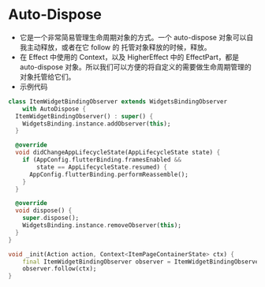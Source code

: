 # Auto-Dispose

-   它是一个非常简易管理生命周期对象的方式。一个 auto-dispose 对象可以自我主动释放，或者在它 follow 的 托管对象释放的时候，释放。
-   在 Effect 中使用的 Context，以及 HigherEffect 中的 EffectPart，都是 auto-dispose 对象。所以我们可以方便的将自定义的需要做生命周期管理的对象托管给它们。
-   示例代码

```dart
class ItemWidgetBindingObserver extends WidgetsBindingObserver
    with AutoDispose {
  ItemWidgetBindingObserver() : super() {
    WidgetsBinding.instance.addObserver(this);
  }

  @override
  void didChangeAppLifecycleState(AppLifecycleState state) {
    if (AppConfig.flutterBinding.framesEnabled &&
        state == AppLifecycleState.resumed) {
      AppConfig.flutterBinding.performReassemble();
    }
  }

  @override
  void dispose() {
    super.dispose();
    WidgetsBinding.instance.removeObserver(this);
  }
}

void _init(Action action, Context<ItemPageContainerState> ctx) {
    final ItemWidgetBindingObserver observer = ItemWidgetBindingObserver();
    observer.follow(ctx);
}

```

